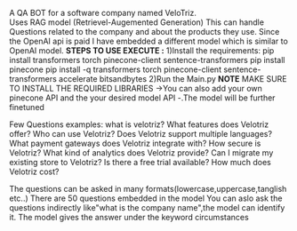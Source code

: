 A QA BOT for a software company named VeloTriz.\
Uses RAG model (Retrievel-Augemented Generation)
This can handle Questions related to the company and about the products they use.
Since the OpenAI api is paid I have embedded a different model which is similar to OpenAI model.
**STEPS TO USE EXECUTE :**
1)Install the requirements:
    pip install transformers torch pinecone-client sentence-transformers
    pip install pinecone
    pip install -q transformers torch pinecone-client sentence-transformers accelerate bitsandbytes
2)Run the Main.py
**NOTE**
MAKE SURE TO INSTALL THE REQUIRED LIBRARIES
->You can also add your own pinecone API and the your desired model API
-.The model will be further finetuned



Few Questions examples:
what is velotriz?
What features does Velotriz offer?
Who can use Velotriz?
Does Velotriz support multiple languages?
What payment gateways does Velotriz integrate with?
How secure is Velotriz?
What kind of analytics does Velotriz provide?
Can I migrate my existing store to Velotriz?
Is there a free trial available?
How much does Velotriz cost?

The questions can be asked in many formats(lowercase,uppercase,tanglish etc..)
There are 50 questions embedded in the model
You can aslo ask the questions indirectly like"what is the company name",the model can identify it.
The model gives the answer under the keyword circumstances
